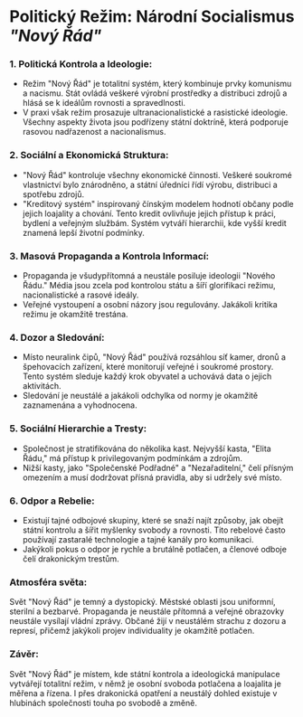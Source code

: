 # Politický Režim: Národní Socialismus *"Nový Řád"*

### 1. Politická Kontrola a Ideologie:
- Režim "Nový Řád" je totalitní systém, který kombinuje prvky komunismu a nacismu. Stát ovládá veškeré výrobní prostředky a distribuci zdrojů a hlásá se k ideálům rovnosti a spravedlnosti.
- V praxi však režim prosazuje ultranacionalistické a rasistické ideologie. Všechny aspekty života jsou podřízeny státní doktríně, která podporuje rasovou nadřazenost a nacionalismus.

### 2. Sociální a Ekonomická Struktura:
- "Nový Řád" kontroluje všechny ekonomické činnosti. Veškeré soukromé vlastnictví bylo znárodněno, a státní úředníci řídí výrobu, distribuci a spotřebu zdrojů.
- "Kreditový systém" inspirovaný čínským modelem hodnotí občany podle jejich loajality a chování. Tento kredit ovlivňuje jejich přístup k práci, bydlení a veřejným službám. Systém vytváří hierarchii, kde vyšší kredit znamená lepší životní podmínky.

### 3. Masová Propaganda a Kontrola Informací:
- Propaganda je všudypřítomná a neustále posiluje ideologii "Nového Řádu." Média jsou zcela pod kontrolou státu a šíří glorifikaci režimu, nacionalistické a rasové ideály.
- Veřejné vystoupení a osobní názory jsou regulovány. Jakákoli kritika režimu je okamžitě trestána.

### 4. Dozor a Sledování:
- Místo neuralink čipů, "Nový Řád" používá rozsáhlou síť kamer, dronů a špehovacích zařízení, které monitorují veřejné i soukromé prostory. Tento systém sleduje každý krok obyvatel a uchovává data o jejich aktivitách.
- Sledování je neustálé a jakákoli odchylka od normy je okamžitě zaznamenána a vyhodnocena.

### 5. Sociální Hierarchie a Tresty:
- Společnost je stratifikována do několika kast. Nejvyšší kasta, "Elita Řádu," má přístup k privilegovaným podmínkám a zdrojům.
- Nižší kasty, jako "Společenské Podřadné" a "Nezařaditelní," čelí přísným omezením a musí dodržovat přísná pravidla, aby si udržely své místo.

### 6. Odpor a Rebelie:
- Existují tajné odbojové skupiny, které se snaží najít způsoby, jak obejít státní kontrolu a šířit myšlenky svobody a rovnosti. Tito rebelové často používají zastaralé technologie a tajné kanály pro komunikaci.
- Jakýkoli pokus o odpor je rychle a brutálně potlačen, a členové odboje čelí drakonickým trestům.

### Atmosféra světa:
Svět "Nový Řád" je temný a dystopický. Městské oblasti jsou uniformní, sterilní a bezbarvé. Propaganda je neustále přítomná a veřejné obrazovky neustále vysílají vládní zprávy. Občané žijí v neustálém strachu z dozoru a represí, přičemž jakýkoli projev individuality je okamžitě potlačen.

### Závěr:
Svět "Nový Řád" je místem, kde státní kontrola a ideologická manipulace vytvářejí totalitní režim, v němž je osobní svoboda potlačena a loajalita je měřena a řízena. I přes drakonická opatření a neustálý dohled existuje v hlubinách společnosti touha po svobodě a změně.